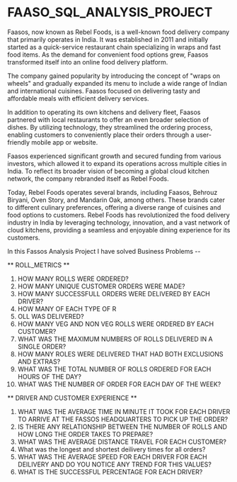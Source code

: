 # FAASO_SQL_ANALYSIS_PROJECT

Faasos, now known as Rebel Foods, is a well-known food delivery company that primarily operates in India. It was established in 2011 and initially started as a quick-service restaurant chain specializing in wraps and fast food items. As the demand for convenient food options grew, Faasos transformed itself into an online food delivery platform.

The company gained popularity by introducing the concept of "wraps on wheels" and gradually expanded its menu to include a wide range of Indian and international cuisines. Faasos focused on delivering tasty and affordable meals with efficient delivery services.

In addition to operating its own kitchens and delivery fleet, Faasos partnered with local restaurants to offer an even broader selection of dishes. By utilizing technology, they streamlined the ordering process, enabling customers to conveniently place their orders through a user-friendly mobile app or website.

Faasos experienced significant growth and secured funding from various investors, which allowed it to expand its operations across multiple cities in India. To reflect its broader vision of becoming a global cloud kitchen network, the company rebranded itself as Rebel Foods.

Today, Rebel Foods operates several brands, including Faasos, Behrouz Biryani, Oven Story, and Mandarin Oak, among others. These brands cater to different culinary preferences, offering a diverse range of cuisines and food options to customers. Rebel Foods has revolutionized the food delivery industry in India by leveraging technology, innovation, and a vast network of cloud kitchens, providing a seamless and enjoyable dining experience for its customers.

In this Fassos Analysis Project I have solved Business Problems --

** ROLL_METRICS **

1. HOW MANY ROLLS WERE ORDERED?
2. HOW MANY UNIQUE CUSTOMER ORDERS WERE MADE?
3. HOW MANY SUCCESSFULL ORDERS WERE DELIVERED BY EACH DRIVER?
4. HOW MANY OF EACH TYPE OF R
5. OLL WAS DELIVERED?
6. HOW MANY VEG AND NON VEG ROLLS WERE ORDERED BY EACH CUSTOMER?
7. WHAT WAS THE MAXIMUM NUMBERS OF ROLLS DELIVERED IN A SINGLE ORDER?
8. HOW MANY ROLES WERE DELIVERED THAT HAD BOTH EXCLUSIONS AND EXTRAS?
9. WHAT WAS THE TOTAL NUMBER OF ROLLS ORDERED FOR EACH HOURS OF THE DAY?
10. WHAT WAS THE NUMBER OF ORDER FOR EACH DAY OF THE WEEK?

** DRIVER AND CUSTOMER EXPERIENCE **

1. WHAT WAS THE AVERAGE TIME IN MINUTE IT TOOK FOR EACH DRIVER TO ARRIVE AT THE FASSOS HEADQUARTERS TO PICK UP THE ORDER?
2. IS THERE ANY RELATIONSHIP BETWEEN THE NUMBER OF ROLLS AND HOW LONG THE ORDER TAKES TO PREPARE?
3. WHAT WAS THE AVERAGE DISTANCE TRAVEL FOR EACH CUSTOMER?
4. What was the longest and shortest deilivery times for all orders?
5. WHAT WAS THE AVERAGE SPEED FOR EACH DRIVER FOR EACH DEILIVERY AND DO YOU NOTICE ANY TREND FOR THIS VALUES?
6. WHAT IS THE SUCCESSFUL PERCENTAGE FOR EACH DRIVER?



